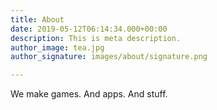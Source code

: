 ```yaml
---
title: About
date: 2019-05-12T06:14:34.000+00:00
description: This is meta description.
author_image: tea.jpg
author_signature: images/about/signature.png

---
```

We make games. And apps. And stuff.